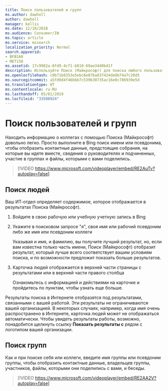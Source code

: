 ```yaml
---
title: Поиск пользователей и групп
ms.author: dawholl
author: dawholl
manager: kellis
ms.date: 12/18/2018
ms.audience: Consumer/IW
ms.topic: article
ms.service: mssearch
localization_priority: Normal
search.appverid:
- BFB160
- MET150
ms.assetid: 17c9982a-0fd9-4cf1-b010-69ae3440b41f
description: Используйте Поиск (Майкрософт) для поиска любого пользователя в вашей компании и отображаемых сведений
ms.openlocfilehash: c9b71b8353e5ebc6e876a837424de8b74a7c20d5
ms.sourcegitcommit: a5fd9d4f46bbb7c539630735ac16e0c786939e5d
ms.translationtype: HT
ms.contentlocale: ru-RU
ms.lasthandoff: 05/01/2019
ms.locfileid: "33508924"
---
```

# <a name="find-people-and-groups"></a>Поиск пользователей и групп

Находить информацию о коллегах с помощью Поиска (Майкрософт) довольно легко. Просто выполните в Bing поиск имени или псевдонима, чтобы отобразить контактные данные, предстоящие собрания, на которые вы идете вместе, сведения о руководителях и подчиненных, участие в группах и файлы, которыми с вами поделились.
  
> [!VIDEO https://www.microsoft.com/videoplayer/embed/RE2AuTv?autoplay=false]
  
## <a name="find-people"></a>Поиск людей

Ваш ИТ-отдел определяет содержимое, которое отображается в результатах Поиска (Майкрософт).
  
1. Войдите в свою рабочую или учебную учетную запись в Bing
    
2. Укажите в поисковом запросе "я", своя имя или рабочий псевдоним либо же имя или псевдоним коллеги
    
    Указывая и имя, и фамилию, вы получите лучший результат, но, если вам известна только часть имени, Поиск (Майкрософт) отобразит результат, который лучше всего соответствует вашим условиям поиска, и по возможности предложит показать больше результатов.
    
3. Карточка людей отображается в верхней части страницы с результатами или в верхней части правого столбца
    
    Ознакомьтесь с информацией и действиями на карточке и пройдитесь по пунктам, чтобы узнать еще больше.
    
Результаты поиска в Интернете отобразятся под результатами, связанными с вашей работой. Эти результаты не ограничиваются вашей организацией. В некоторых случаях, например, когда имя очень распространено в Интернете, карточка людей может не отображаться автоматически. Чтобы увидеть результаты работы, возможно, понадобится щелкнуть ссылку **Показать результаты с** рядом с логотипом вашей организации. 
  
## <a name="find-groups"></a>Поиск групп

Как и при поиске себя или коллеги, введите имя группы или псевдоним группы, чтобы отобразить контактные данные, владельцев группы, участников, файлы, которыми они поделились с вами, и беседы.
  
> [!VIDEO https://www.microsoft.com/videoplayer/embed/RE2AA2V?autoplay=false]
  

  

